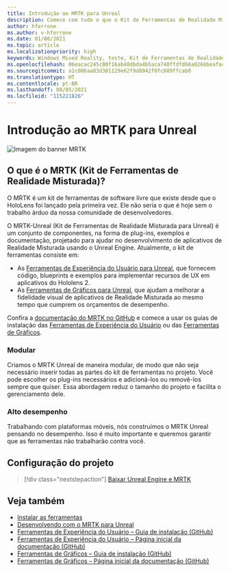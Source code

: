 ```yaml
---
title: Introdução ao MRTK para Unreal
description: Comece com tudo o que o Kit de Ferramentas de Realidade Misturada para Unreal tem para oferecer para novos desenvolvedores de realidade misturada.
author: hferrone
ms.author: v-hferrone
ms.date: 01/08/2021
ms.topic: article
ms.localizationpriority: high
keywords: Windows Mixed Reality, teste, Kit de Ferramentas de Realidade Misturada, MRTK versão 2, MRTK, ferramentas, SDK, HoloLens, HoloLens 2, headset de realidade misturada, headset do windows mixed reality, headset de realidade virtual, multiplataforma
ms.openlocfilehash: 06eacac245c80f16ab48dbda4b5aca740ffdfd66a0266beafac5e46b39a9d109
ms.sourcegitcommit: a1c086aa83d381129e62f9d8942f0fc889ffcab0
ms.translationtype: HT
ms.contentlocale: pt-BR
ms.lasthandoff: 08/05/2021
ms.locfileid: "115221826"
---
```

# <a name="introducing-mrtk-for-unreal"></a>Introdução ao MRTK para Unreal

![Imagem do banner MRTK](../../design/images/MRTK_UX_Hero.png)

## <a name="what-is-mixed-reality-toolkit-mrtk"></a>O que é o MRTK (Kit de Ferramentas de Realidade Misturada)?

O MRTK é um kit de ferramentas de software livre que existe desde que o HoloLens foi lançado pela primeira vez. Ele não seria o que é hoje sem o trabalho árduo da nossa comunidade de desenvolvedores. 

O MRTK-Unreal (Kit de Ferramentas de Realidade Misturada para Unreal) é um conjunto de componentes, na forma de plug-ins, exemplos e documentação, projetado para ajudar no desenvolvimento de aplicativos de Realidade Misturada usando o Unreal Engine. Atualmente, o kit de ferramentas consiste em:
* As [Ferramentas de Experiência do Usuário para Unreal](https://github.com/microsoft/MixedReality-UXTools-Unreal), que fornecem código, blueprints e exemplos para implementar recursos de UX em aplicativos do Hololens 2.
* As [Ferramentas de Gráficos para Unreal](https://github.com/microsoft/MixedReality-GraphicsTools-Unreal), que ajudam a melhorar a fidelidade visual de aplicativos de Realidade Misturada ao mesmo tempo que cumprem os orçamentos de desempenho.

Confira a [documentação do MRTK no GitHub](https://microsoft.github.io/MixedReality-UXTools-Unreal/README.html) e comece a usar os guias de instalação das [Ferramentas de Experiência do Usuário](https://microsoft.github.io/MixedReality-UXTools-Unreal/Docs/Installation.html) ou das [Ferramentas de Gráficos](https://github.com/microsoft/MixedReality-GraphicsTools-Unreal/blob/main/Docs/Installation.md).

### <a name="modular"></a>Modular

Criamos o MRTK Unreal de maneira modular, de modo que não seja necessário inserir todas as partes do kit de ferramentas no projeto. Você pode escolher os plug-ins necessários e adicioná-los ou removê-los sempre que quiser. Essa abordagem reduz o tamanho do projeto e facilita o gerenciamento dele.  

### <a name="performant"></a>Alto desempenho

Trabalhando com plataformas móveis, nós construímos o MRTK Unreal pensando no desempenho. Isso é muito importante e queremos garantir que as ferramentas não trabalharão contra você.

## <a name="project-setup"></a>Configuração do projeto

> [!div class="nextstepaction"]
> [Baixar Unreal Engine e MRTK](unreal-project-setup.md)

## <a name="see-also"></a>Veja também

* [Instalar as ferramentas](../install-the-tools.md)
* [Desenvolvendo com o MRTK para Unreal](unreal-development-overview.md)
* [Ferramentas de Experiência do Usuário – Guia de instalação (GitHub)](https://microsoft.github.io/MixedReality-UXTools-Unreal/Docs/Installation.html)
* [Ferramentas de Experiência do Usuário – Página inicial da documentação (GitHub)](https://microsoft.github.io/MixedReality-UXTools-Unreal/README.html)
* [Ferramentas de Gráficos – Guia de instalação (GitHub)](https://github.com/microsoft/MixedReality-GraphicsTools-Unreal/blob/main/Docs/Installation.md)
* [Ferramentas de Gráficos – Página inicial da documentação (GitHub)](https://github.com/microsoft/MixedReality-GraphicsTools-Unreal/)
